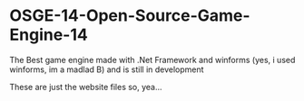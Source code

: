 # OSGE-14-Open-Source-Game-Engine-14
The Best game engine made with .Net Framework and winforms (yes, i used winforms, im a madlad B) and is still in development

These are just the website files so, yea...
